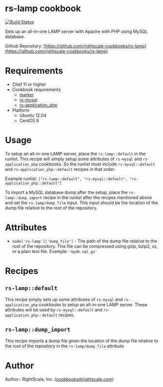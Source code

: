 # rs-lamp cookbook

[![Build Status](https://travis-ci.org/rightscale-cookbooks/rs-lamp.png?branch=master)](https://travis-ci.org/rightscale-cookbooks/rs-lamp)

Sets up an all-in-one LAMP server with Apache with PHP using MySQL database.

Github Repository: [https://github.com/rightscale-cookbooks/rs-lamp](https://github.com/rightscale-cookbooks/rs-lamp)

# Requirements

* Chef 11 or higher
* Cookbook requirements
  * [marker](http://community.opscode.com/cookbooks/marker)
  * [rs-mysql](https://github.com/rightscale-cookbooks/rs-mysql)
  * [rs-application_php](https://github.com/rightscale-cookbooks/rs-application_php)
* Platform
  * Ubuntu 12.04
  * CentOS 6

# Usage

To setup an all-in-one LAMP server, place the `rs-lamp::default` in the runlist. This recipe will simply setup
some attributes of `rs-mysql` and `rs-application_php` cookbooks. So the runlist must include `rs-mysql::default`
and `rs-application_php::default` recipes in that order.

Example runlist: `["rs-lamp::default", "rs-mysql::default", "rs-application_php::default"]`

To import a MySQL database dump after the setup, place the `rs-lamp::dump_import` recipe in the runlist after the recipes
mentioned above and set the `rs-lamp/dump_file` input. This input should be the location of the dump file relative
to the root of the repository.

# Attributes

* `node['rs-lamp']['dump_file']` - The path of the dump file relative to the root of the repository. This file can be
  compressed using gzip, bzip2, xz, or a plain text file. Example: `'mydb.sql.gz'`

# Recipes

## `rs-lamp::default`

This recipe simply sets up some attributes of `rs-mysql` and `rs-application_php` cookbooks to setup an all-in-one
LAMP server. These attributes will be used by `rs-mysql::default` and `rs-application_php::default` recipes.

## `rs-lamp::dump_import`

This recipe imports a dump file given the location of the dump file relative to the root of the repository in the
`rs-lamp/dump_file` attribute.

# Author

Author:: RightScale, Inc. (<cookbooks@rightscale.com>)
